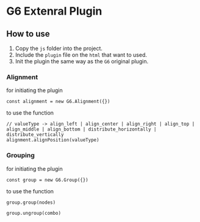 # G6 Extenral Plugin

## How to use
1. Copy the `js` folder into the project.
2. Include the `plugin` file on the `html` that want to used.
3. Init the plugin the same way as the `G6` original plugin.


### Alignment
for initiating the plugin
```
const alignment = new G6.Alignment({})
```

to use the function
```
// valueType -> align_left | align_center | align_right | align_top | align_middle | align_bottom | distribute_horizontally | distribute_vertically
alignment.alignPosition(valueType)
```

### Grouping
for initiating the plugin
```
const group = new G6.Group({})
```

to use the function
```
group.group(nodes)

group.ungroup(combo)
```